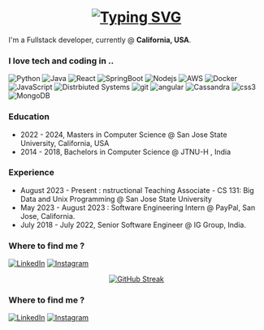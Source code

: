 <h1 align = "center">
<a href="https://git.io/typing-svg"><img src="https://readme-typing-svg.herokuapp.com?font=Fira+Code&size=75&duration=1500&pause=600&color=0CE82B&background=000000EE&center=true&vCenter=true&multiline=true&width=1920&height=384&lines=Hello+there!;My+name+is+Ashish+Khanchandani;I'm+a+Full+Stack+Software+Developer!" alt="Typing SVG" /></a>
</h1>

<p>I'm a Fullstack developer, currently @ <b>California, USA</b>.</p>
<h3>I love tech and coding in ..</h3>
<p>
  
  <img alt="Python" src="https://img.shields.io/badge/Python-3776AB?style=for-the-badge&logo=python&logoColor=white"/>
  <img alt ="Java" src ="https://img.shields.io/badge/Java-ED8B00?style=for-the-badge&logo=java&logoColor=white"/>
  <img alt="React" src="https://img.shields.io/badge/-React-45b8d8?style=for-the-badge&logo=react&logoColor=black" />
  <img alt="SpringBoot" src="https://img.shields.io/badge/-Redux-764ABC?style=for-the-badge&logo=redux&logoColor=black" />
  <img alt="Nodejs" src="https://img.shields.io/badge/-Nodejs-43853d?style=for-the-badge&logo=Node.js&logoColor=black" />
  <img alt="AWS" src="https://img.shields.io/badge/-AWS-43853d?style=for-the-badge&logo=amazonaws&logoColor=black" />
  <img alt="Docker" src="https://img.shields.io/badge/-Docker-46a2f1?style=for-the-badge&logo=docker&logoColor=black" />
  <img alt="JavaScript" src="https://img.shields.io/badge/-TypeScript-007ACC?style=for-the-badge&logo=typescript&logoColor=black" />
  <img alt="Distrbiuted Systems" src="https://img.shields.io/badge/-Sass-CC6699?style=for-the-badge&logo=sass&logoColor=black" />
  <img alt="git" src="https://img.shields.io/badge/-Git-F05032?style=for-the-badge&logo=git&logoColor=black" />
  <img alt="angular" src="https://img.shields.io/badge/-Angular-DD0031?style=for-the-badge&logo=angular&logoColor=v" />
  <img alt="Cassandra" src="https://img.shields.io/badge/-HTML5-E34F26?style=for-the-badge&logo=html5&logoColor=black" />
  <img alt="css3" src="https://img.shields.io/badge/-CSS3-E34F26?style=for-the-badge&logo=css3&logoColor=black" />
  <img alt="MongoDB" src="https://img.shields.io/badge/-MongoDB-13aa52?style=for-the-badge&logo=mongodb&logoColor=black" /> 
</p>

### Education

- 2022 - 2024, Masters in Computer Science @ San Jose State University, California, USA
- 2014 - 2018, Bachelors in Computer Science @ JTNU-H , India

### Experience
- August 2023 - Present : nstructional Teaching Associate - CS 131: Big Data and Unix Programming @ San Jose State University 
- May 2023 - August 2023 : Software Engineering Intern @ PayPal, San Jose, California.
- July 2018 - July 2022, Senior Software Engineer @ IG Group, India.


<h3>Where to find me ?</h3>
<p>
  <a href="https://www.linkedin.com/in/rodriguescajetan" target="_blank"><img alt="LinkedIn" src="https://img.shields.io/badge/linkedin-%230077B5.svg?&style=for-the-badge&logo=linkedin&logoColor=white" /></a> <a href="https://www.instagram.com/cajeeeeeeee" target="_blank"><img alt="Instagram" src="https://img.shields.io/badge/instagram-%2312100E.svg?&style=for-the-badge&logo=instagram&logoColor=white" /></a>
</p>

<sub><p align="center">
  [![GitHub Streak](http://github-readme-streak-stats.herokuapp.com?user=khanchandaniashish&theme=radical)](https://git.io/streak-stats)
</p></sub>



<h3>Where to find me ?</h3>
<p>
  <a href="https://www.linkedin.com/in/ashish-khanchandani/" target="_blank"><img alt="LinkedIn" src="https://img.shields.io/badge/linkedin-%230077B5.svg?&style=for-the-badge&logo=linkedin&logoColor=white" /></a> <a href="https://instagram.com/ashish.___?igshid=YmMyMTA2M2Y=" target="_blank"><img alt="Instagram" src="https://img.shields.io/badge/instagram-%2312100E.svg?&style=for-the-badge&logo=instagram&logoColor=white" /></a>
</p>
